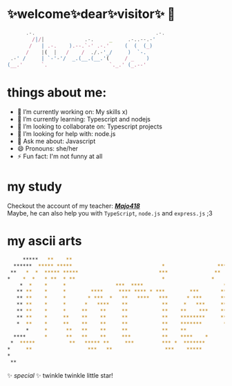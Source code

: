 
# ✨welcome✨dear✨visitor✨ 👋

```js
      .-.                                       .-. 
        /|/|             .-.     _     .-..--.-'    
       /   | .-.    ).--.`-' .-.'     (  (  (_)     
      /    |(  |   /    /  ./.-'_/     )  `-.       
 .-' /     | `-'-'/  _.(__.(__.'(     / _    )      
(__.'      `.                    `._.' (_.--'       
```

# things about me:
- 🔭 I’m currently working on: My skills x)
- 🌱 I’m currently learning: Typescript and nodejs
- 👯 I’m looking to collaborate on: Typescript projects
- 🤔 I’m looking for help with: node.js
- 💬 Ask me about: Javascript
- 😄 Pronouns: she/her
- ⚡ Fun fact: I'm not funny at all

# my study
Checkout the account of my teacher: ___**<a href="https://github.com/majo418">Majo418</a>**___  
Maybe, he can also help you with `TypeScript`, `node.js` and `express.js` ;3

# my ascii arts
```sh
     *****   **    **                                                  ***** *    **         *******    
  ******  ***** *****                             *                 ******  *  *****       *       ***  
 **   *  *  ***** *****                          ***               **   *  *     *****    *         **  
*    *  *   * **  * **                            *               *    *  **     * **     **        *   
    *  *    *     *                ***  ****                          *  ***     *         ***          
   ** **    *     *        ****     **** **** * ***        ***       **   **     *        ** ***        
   ** **    *     *       * ***  *   **   ****   ***      * ***      **   **     *         *** ***      
   ** **    *     *      *   ****    **           **     *   ***     **   **     *           *** ***    
   ** **    *     *     **    **     **           **    **    ***    **   **     *             *** ***  
   ** **    *     **    **    **     **           **    ********     **   **     *               ** *** 
   *  **    *     **    **    **     **           **    *******       **  **     *                ** ** 
      *     *      **   **    **     **           **    **             ** *      *                 * *  
  ****      *      **   **    **     ***          **    ****    *       ***      *       ***        *   
 *  *****           **   ***** **     ***         *** *  *******         ********       *  *********    
*     **                  ***   **                 ***    *****            ****        *     *****      
*                                                                                      *                
 **                                                                                     **               
```


✨ _special_ ✨ twinkle twinkle little star!
